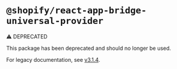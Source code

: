 # `@shopify/react-app-bridge-universal-provider`

⚠️ DEPRECATED

This package has been deprecated and should no longer be used.

For legacy documentation, see [v3.1.4](https://github.com/Shopify/quilt/blob/%40shopify/react-app-bridge-universal-provider%403.1.4/packages/react-app-bridge-universal-provider/README.md).
